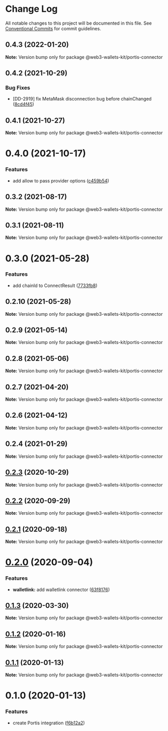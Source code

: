 # Change Log

All notable changes to this project will be documented in this file.
See [Conventional Commits](https://conventionalcommits.org) for commit guidelines.

## 0.4.3 (2022-01-20)

**Note:** Version bump only for package @web3-wallets-kit/portis-connector





## 0.4.2 (2021-10-29)


### Bug Fixes

* [DD-2919] fix MetaMask disconnection bug before chainChanged ([8cd4f45](https://github.com/akropolisio/web3-wallets-kit/commit/8cd4f45074d8893f82e33fa79710fa2911b829a7))





## 0.4.1 (2021-10-27)

**Note:** Version bump only for package @web3-wallets-kit/portis-connector





# 0.4.0 (2021-10-17)


### Features

* add allow to pass provider options ([c459b54](https://github.com/akropolisio/web3-wallets-kit/commit/c459b54380fa88a13dae0d63a2b23eaa95bc6090))





## 0.3.2 (2021-08-17)

**Note:** Version bump only for package @web3-wallets-kit/portis-connector





## 0.3.1 (2021-08-11)

**Note:** Version bump only for package @web3-wallets-kit/portis-connector





# 0.3.0 (2021-05-28)


### Features

* add chainId to ConnectResult ([7733fb8](https://github.com/akropolisio/web3-wallets-kit/commit/7733fb8badc43fd29b77de972c65772b5013734a))





## 0.2.10 (2021-05-28)

**Note:** Version bump only for package @web3-wallets-kit/portis-connector





## 0.2.9 (2021-05-14)

**Note:** Version bump only for package @web3-wallets-kit/portis-connector





## 0.2.8 (2021-05-06)

**Note:** Version bump only for package @web3-wallets-kit/portis-connector





## 0.2.7 (2021-04-20)

**Note:** Version bump only for package @web3-wallets-kit/portis-connector





## 0.2.6 (2021-04-12)

**Note:** Version bump only for package @web3-wallets-kit/portis-connector





## 0.2.4 (2021-01-29)

**Note:** Version bump only for package @web3-wallets-kit/portis-connector





## [0.2.3](https://github.com/akropolisio/web3-wallets-kit/compare/@web3-wallets-kit/portis-connector@0.2.2...@web3-wallets-kit/portis-connector@0.2.3) (2020-10-29)

**Note:** Version bump only for package @web3-wallets-kit/portis-connector





## [0.2.2](https://github.com/akropolisio/web3-wallets-kit/compare/@web3-wallets-kit/portis-connector@0.2.1...@web3-wallets-kit/portis-connector@0.2.2) (2020-09-29)

**Note:** Version bump only for package @web3-wallets-kit/portis-connector





## [0.2.1](https://github.com/akropolisio/web3-wallets-kit/compare/@web3-wallets-kit/portis-connector@0.2.0...@web3-wallets-kit/portis-connector@0.2.1) (2020-09-18)

**Note:** Version bump only for package @web3-wallets-kit/portis-connector





# [0.2.0](https://github.com/akropolisio/web3-wallets-kit/compare/@web3-wallets-kit/portis-connector@0.1.3...@web3-wallets-kit/portis-connector@0.2.0) (2020-09-04)


### Features

* **walletlink:** add walletlink connector ([63f8176](https://github.com/akropolisio/web3-wallets-kit/commit/63f81765127f2a29bbf6adaacb204798b9519cd9))





## [0.1.3](https://github.com/akropolisio/web3-wallets-kit/compare/@web3-wallets-kit/portis-connector@0.1.2...@web3-wallets-kit/portis-connector@0.1.3) (2020-03-30)

**Note:** Version bump only for package @web3-wallets-kit/portis-connector





## [0.1.2](https://github.com/akropolisio/web3-wallets-kit/compare/@web3-wallets-kit/portis-connector@0.1.1...@web3-wallets-kit/portis-connector@0.1.2) (2020-01-16)

**Note:** Version bump only for package @web3-wallets-kit/portis-connector





## [0.1.1](https://github.com/akropolisio/web3-wallets-kit/compare/@web3-wallets-kit/portis-connector@0.1.0...@web3-wallets-kit/portis-connector@0.1.1) (2020-01-13)

**Note:** Version bump only for package @web3-wallets-kit/portis-connector





# 0.1.0 (2020-01-13)


### Features

* create Portis integration ([f6b12a2](https://github.com/akropolisio/web3-wallets-kit/commit/f6b12a21aa0382a04da25bdf82365a686ae3a4ec))

